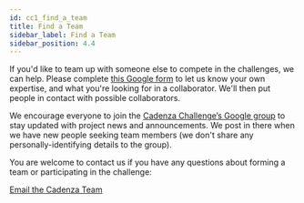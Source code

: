 ```yaml
---
id: cc1_find_a_team
title: Find a Team
sidebar_label: Find a Team
sidebar_position: 4.4
---
```


If you'd like to team up with someone else to compete in the challenges, we can help. Please complete [this Google form](https://forms.gle/oZDFEEQLbhroQ3H77) to let us know your own expertise, and what you're looking for in a collaborator. We'll then put people in contact with possible collaborators.

We encourage everyone to join the [Cadenza Challenge’s Google group](https://groups.google.com/g/cadenza-challenge) to stay updated with project news and announcements. We post in there when we have new people seeking team members (we don't share any personally-identifying details to the group).

You are welcome to contact us if you have any questions about forming a team or participating in the challenge:

[Email the Cadenza Team](mailto:cadenzachallengecontact@gmail.com)